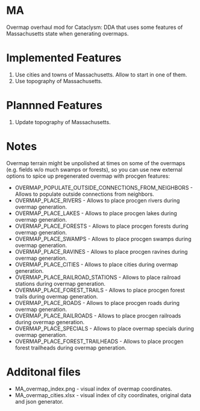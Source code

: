 # MA

Overmap overhaul mod for Cataclysm: DDA that uses some features of Massachusetts state when generating overmaps.

# Implemented Features

1. Use cities and towns of Massachusetts. Allow to start in one of them.
2. Use topography of Massachusetts.

# Plannned Features

1. Update topography of Massachusetts.

# Notes

Overmap terrain might be unpolished at times on some of the overmaps (e.g. fields w/o much swamps or forests), so you can use new external options to spice up pregenerated overmap with procgen features:

* OVERMAP_POPULATE_OUTSIDE_CONNECTIONS_FROM_NEIGHBORS - Allows to populate outside connections from neighbors.
* OVERMAP_PLACE_RIVERS - Allows to place procgen rivers during overmap generation.
* OVERMAP_PLACE_LAKES - Allows to place procgen lakes during overmap generation.
* OVERMAP_PLACE_FORESTS - Allows to place procgen forests during overmap generation.
* OVERMAP_PLACE_SWAMPS - Allows to place procgen swamps during overmap generation.
* OVERMAP_PLACE_RAVINES - Allows to place procgen ravines during overmap generation.
* OVERMAP_PLACE_CITIES - Allows to place cities during overmap generation.
* OVERMAP_PLACE_RAILROAD_STATIONS - Allows to place railroad stations during overmap generation.
* OVERMAP_PLACE_FOREST_TRAILS - Allows to place procgen forest trails during overmap generation.
* OVERMAP_PLACE_ROADS - Allows to place procgen roads during overmap generation.
* OVERMAP_PLACE_RAILROADS - Allows to place procgen railroads during overmap generation.
* OVERMAP_PLACE_SPECIALS - Allows to place overmap specials during overmap generation.
* OVERMAP_PLACE_FOREST_TRAILHEADS - Allows to place procgen forest trailheads during overmap generation.

# Additonal files

* MA_overmap_index.png - visual index of overmap coordinates.
* MA_overmap_cities.xlsx - visual index of city coordinates, original data and json generator.
